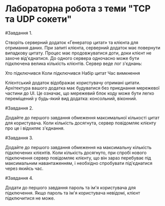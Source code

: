 # Лабораторна робота з теми "TCP та UDP сокети"

#Завдання 1.

Створіть серверний додаток «Генератор цитат» та клієнта для 
отримання даних. При запиті клієнта, серверний додаток має 
повернути випадкову цитату. Процес має продовжуватися доти, 
доки клієнт не захоче від'єднатися. До одного сервера одночасно 
може бути підключена велика кількість клієнтів. Сервер веде лог 
з'єднань:

Хто підключився
Коли підключився
Набір цитат
Час вимкнення

Клієнтський додаток відображає користувачу отримані цитати. 
Архітектура вашого додатка має будуватися без приєднання 
мережевої частини до UI. Це означає, що мережевий блок коду 
може бути легко переміщений у будь-який вид додатка: 
консольний, віконний.

#Завдання 2.

Додайте до першого завдання обмеження максимальної 
кількості цитат для користувача. Коли кількість досягнута, 
сервер повідомляє клієнту про це і відхиляє з'єднання.

#Завдання 3.

Додайте до першого завдання обмеження на максимальну 
кількість підключених клієнтів. Коли кількість досягнуто, при 
спробі нового підключення сервер повідомляє клієнту, що він 
зараз перебуває під максимальним навантаженням, і необхідно 
спробувати під'єднатися через якийсь час.

#Завдання 4.

Додати до першого завдання пароль та ім'я користувача для 
підключення. Якщо пароль та ім'я користувача невідомі, клієнт 
підключитися не може.
